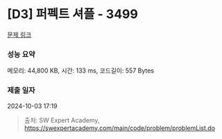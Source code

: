 # [D3] 퍼펙트 셔플 - 3499 

[문제 링크](https://swexpertacademy.com/main/code/problem/problemDetail.do?contestProbId=AWGsRbk6AQIDFAVW) 

### 성능 요약

메모리: 44,800 KB, 시간: 133 ms, 코드길이: 557 Bytes

### 제출 일자

2024-10-03 17:19



> 출처: SW Expert Academy, https://swexpertacademy.com/main/code/problem/problemList.do